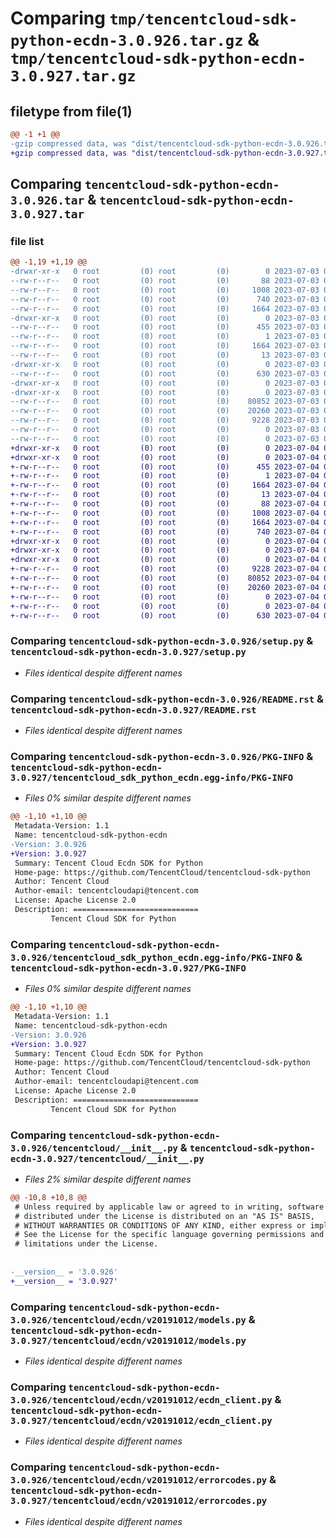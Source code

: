 # Comparing `tmp/tencentcloud-sdk-python-ecdn-3.0.926.tar.gz` & `tmp/tencentcloud-sdk-python-ecdn-3.0.927.tar.gz`

## filetype from file(1)

```diff
@@ -1 +1 @@
-gzip compressed data, was "dist/tencentcloud-sdk-python-ecdn-3.0.926.tar", last modified: Mon Jul  3 00:25:45 2023, max compression
+gzip compressed data, was "dist/tencentcloud-sdk-python-ecdn-3.0.927.tar", last modified: Tue Jul  4 00:21:12 2023, max compression
```

## Comparing `tencentcloud-sdk-python-ecdn-3.0.926.tar` & `tencentcloud-sdk-python-ecdn-3.0.927.tar`

### file list

```diff
@@ -1,19 +1,19 @@
-drwxr-xr-x   0 root         (0) root         (0)        0 2023-07-03 00:25:45.000000 tencentcloud-sdk-python-ecdn-3.0.926/
--rw-r--r--   0 root         (0) root         (0)       88 2023-07-03 00:25:45.000000 tencentcloud-sdk-python-ecdn-3.0.926/setup.cfg
--rw-r--r--   0 root         (0) root         (0)     1008 2023-07-03 00:25:45.000000 tencentcloud-sdk-python-ecdn-3.0.926/setup.py
--rw-r--r--   0 root         (0) root         (0)      740 2023-07-03 00:25:45.000000 tencentcloud-sdk-python-ecdn-3.0.926/README.rst
--rw-r--r--   0 root         (0) root         (0)     1664 2023-07-03 00:25:45.000000 tencentcloud-sdk-python-ecdn-3.0.926/PKG-INFO
-drwxr-xr-x   0 root         (0) root         (0)        0 2023-07-03 00:25:45.000000 tencentcloud-sdk-python-ecdn-3.0.926/tencentcloud_sdk_python_ecdn.egg-info/
--rw-r--r--   0 root         (0) root         (0)      455 2023-07-03 00:25:45.000000 tencentcloud-sdk-python-ecdn-3.0.926/tencentcloud_sdk_python_ecdn.egg-info/SOURCES.txt
--rw-r--r--   0 root         (0) root         (0)        1 2023-07-03 00:25:45.000000 tencentcloud-sdk-python-ecdn-3.0.926/tencentcloud_sdk_python_ecdn.egg-info/dependency_links.txt
--rw-r--r--   0 root         (0) root         (0)     1664 2023-07-03 00:25:45.000000 tencentcloud-sdk-python-ecdn-3.0.926/tencentcloud_sdk_python_ecdn.egg-info/PKG-INFO
--rw-r--r--   0 root         (0) root         (0)       13 2023-07-03 00:25:45.000000 tencentcloud-sdk-python-ecdn-3.0.926/tencentcloud_sdk_python_ecdn.egg-info/top_level.txt
-drwxr-xr-x   0 root         (0) root         (0)        0 2023-07-03 00:25:45.000000 tencentcloud-sdk-python-ecdn-3.0.926/tencentcloud/
--rw-r--r--   0 root         (0) root         (0)      630 2023-07-03 00:25:45.000000 tencentcloud-sdk-python-ecdn-3.0.926/tencentcloud/__init__.py
-drwxr-xr-x   0 root         (0) root         (0)        0 2023-07-03 00:25:45.000000 tencentcloud-sdk-python-ecdn-3.0.926/tencentcloud/ecdn/
-drwxr-xr-x   0 root         (0) root         (0)        0 2023-07-03 00:25:45.000000 tencentcloud-sdk-python-ecdn-3.0.926/tencentcloud/ecdn/v20191012/
--rw-r--r--   0 root         (0) root         (0)    80852 2023-07-03 00:25:45.000000 tencentcloud-sdk-python-ecdn-3.0.926/tencentcloud/ecdn/v20191012/models.py
--rw-r--r--   0 root         (0) root         (0)    20260 2023-07-03 00:25:45.000000 tencentcloud-sdk-python-ecdn-3.0.926/tencentcloud/ecdn/v20191012/ecdn_client.py
--rw-r--r--   0 root         (0) root         (0)     9228 2023-07-03 00:25:45.000000 tencentcloud-sdk-python-ecdn-3.0.926/tencentcloud/ecdn/v20191012/errorcodes.py
--rw-r--r--   0 root         (0) root         (0)        0 2023-07-03 00:25:45.000000 tencentcloud-sdk-python-ecdn-3.0.926/tencentcloud/ecdn/v20191012/__init__.py
--rw-r--r--   0 root         (0) root         (0)        0 2023-07-03 00:25:45.000000 tencentcloud-sdk-python-ecdn-3.0.926/tencentcloud/ecdn/__init__.py
+drwxr-xr-x   0 root         (0) root         (0)        0 2023-07-04 00:21:12.000000 tencentcloud-sdk-python-ecdn-3.0.927/
+drwxr-xr-x   0 root         (0) root         (0)        0 2023-07-04 00:21:12.000000 tencentcloud-sdk-python-ecdn-3.0.927/tencentcloud_sdk_python_ecdn.egg-info/
+-rw-r--r--   0 root         (0) root         (0)      455 2023-07-04 00:21:12.000000 tencentcloud-sdk-python-ecdn-3.0.927/tencentcloud_sdk_python_ecdn.egg-info/SOURCES.txt
+-rw-r--r--   0 root         (0) root         (0)        1 2023-07-04 00:21:12.000000 tencentcloud-sdk-python-ecdn-3.0.927/tencentcloud_sdk_python_ecdn.egg-info/dependency_links.txt
+-rw-r--r--   0 root         (0) root         (0)     1664 2023-07-04 00:21:12.000000 tencentcloud-sdk-python-ecdn-3.0.927/tencentcloud_sdk_python_ecdn.egg-info/PKG-INFO
+-rw-r--r--   0 root         (0) root         (0)       13 2023-07-04 00:21:12.000000 tencentcloud-sdk-python-ecdn-3.0.927/tencentcloud_sdk_python_ecdn.egg-info/top_level.txt
+-rw-r--r--   0 root         (0) root         (0)       88 2023-07-04 00:21:12.000000 tencentcloud-sdk-python-ecdn-3.0.927/setup.cfg
+-rw-r--r--   0 root         (0) root         (0)     1008 2023-07-04 00:21:12.000000 tencentcloud-sdk-python-ecdn-3.0.927/setup.py
+-rw-r--r--   0 root         (0) root         (0)     1664 2023-07-04 00:21:12.000000 tencentcloud-sdk-python-ecdn-3.0.927/PKG-INFO
+-rw-r--r--   0 root         (0) root         (0)      740 2023-07-04 00:21:12.000000 tencentcloud-sdk-python-ecdn-3.0.927/README.rst
+drwxr-xr-x   0 root         (0) root         (0)        0 2023-07-04 00:21:12.000000 tencentcloud-sdk-python-ecdn-3.0.927/tencentcloud/
+drwxr-xr-x   0 root         (0) root         (0)        0 2023-07-04 00:21:12.000000 tencentcloud-sdk-python-ecdn-3.0.927/tencentcloud/ecdn/
+drwxr-xr-x   0 root         (0) root         (0)        0 2023-07-04 00:21:12.000000 tencentcloud-sdk-python-ecdn-3.0.927/tencentcloud/ecdn/v20191012/
+-rw-r--r--   0 root         (0) root         (0)     9228 2023-07-04 00:21:12.000000 tencentcloud-sdk-python-ecdn-3.0.927/tencentcloud/ecdn/v20191012/errorcodes.py
+-rw-r--r--   0 root         (0) root         (0)    80852 2023-07-04 00:21:12.000000 tencentcloud-sdk-python-ecdn-3.0.927/tencentcloud/ecdn/v20191012/models.py
+-rw-r--r--   0 root         (0) root         (0)    20260 2023-07-04 00:21:12.000000 tencentcloud-sdk-python-ecdn-3.0.927/tencentcloud/ecdn/v20191012/ecdn_client.py
+-rw-r--r--   0 root         (0) root         (0)        0 2023-07-04 00:21:12.000000 tencentcloud-sdk-python-ecdn-3.0.927/tencentcloud/ecdn/v20191012/__init__.py
+-rw-r--r--   0 root         (0) root         (0)        0 2023-07-04 00:21:12.000000 tencentcloud-sdk-python-ecdn-3.0.927/tencentcloud/ecdn/__init__.py
+-rw-r--r--   0 root         (0) root         (0)      630 2023-07-04 00:21:12.000000 tencentcloud-sdk-python-ecdn-3.0.927/tencentcloud/__init__.py
```

### Comparing `tencentcloud-sdk-python-ecdn-3.0.926/setup.py` & `tencentcloud-sdk-python-ecdn-3.0.927/setup.py`

 * *Files identical despite different names*

### Comparing `tencentcloud-sdk-python-ecdn-3.0.926/README.rst` & `tencentcloud-sdk-python-ecdn-3.0.927/README.rst`

 * *Files identical despite different names*

### Comparing `tencentcloud-sdk-python-ecdn-3.0.926/PKG-INFO` & `tencentcloud-sdk-python-ecdn-3.0.927/tencentcloud_sdk_python_ecdn.egg-info/PKG-INFO`

 * *Files 0% similar despite different names*

```diff
@@ -1,10 +1,10 @@
 Metadata-Version: 1.1
 Name: tencentcloud-sdk-python-ecdn
-Version: 3.0.926
+Version: 3.0.927
 Summary: Tencent Cloud Ecdn SDK for Python
 Home-page: https://github.com/TencentCloud/tencentcloud-sdk-python
 Author: Tencent Cloud
 Author-email: tencentcloudapi@tencent.com
 License: Apache License 2.0
 Description: ============================
         Tencent Cloud SDK for Python
```

### Comparing `tencentcloud-sdk-python-ecdn-3.0.926/tencentcloud_sdk_python_ecdn.egg-info/PKG-INFO` & `tencentcloud-sdk-python-ecdn-3.0.927/PKG-INFO`

 * *Files 0% similar despite different names*

```diff
@@ -1,10 +1,10 @@
 Metadata-Version: 1.1
 Name: tencentcloud-sdk-python-ecdn
-Version: 3.0.926
+Version: 3.0.927
 Summary: Tencent Cloud Ecdn SDK for Python
 Home-page: https://github.com/TencentCloud/tencentcloud-sdk-python
 Author: Tencent Cloud
 Author-email: tencentcloudapi@tencent.com
 License: Apache License 2.0
 Description: ============================
         Tencent Cloud SDK for Python
```

### Comparing `tencentcloud-sdk-python-ecdn-3.0.926/tencentcloud/__init__.py` & `tencentcloud-sdk-python-ecdn-3.0.927/tencentcloud/__init__.py`

 * *Files 2% similar despite different names*

```diff
@@ -10,8 +10,8 @@
 # Unless required by applicable law or agreed to in writing, software
 # distributed under the License is distributed on an "AS IS" BASIS,
 # WITHOUT WARRANTIES OR CONDITIONS OF ANY KIND, either express or implied.
 # See the License for the specific language governing permissions and
 # limitations under the License.
 
 
-__version__ = '3.0.926'
+__version__ = '3.0.927'
```

### Comparing `tencentcloud-sdk-python-ecdn-3.0.926/tencentcloud/ecdn/v20191012/models.py` & `tencentcloud-sdk-python-ecdn-3.0.927/tencentcloud/ecdn/v20191012/models.py`

 * *Files identical despite different names*

### Comparing `tencentcloud-sdk-python-ecdn-3.0.926/tencentcloud/ecdn/v20191012/ecdn_client.py` & `tencentcloud-sdk-python-ecdn-3.0.927/tencentcloud/ecdn/v20191012/ecdn_client.py`

 * *Files identical despite different names*

### Comparing `tencentcloud-sdk-python-ecdn-3.0.926/tencentcloud/ecdn/v20191012/errorcodes.py` & `tencentcloud-sdk-python-ecdn-3.0.927/tencentcloud/ecdn/v20191012/errorcodes.py`

 * *Files identical despite different names*

